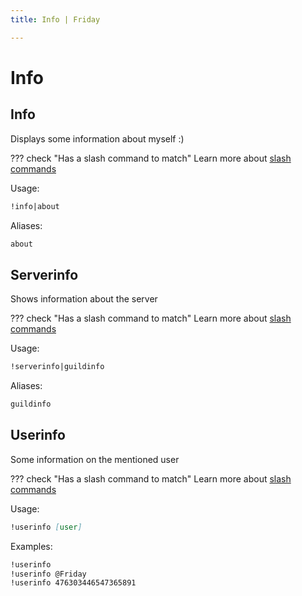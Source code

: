 ```yaml
---
title: Info | Friday

---
```

# Info



## Info

Displays some information about myself :)

??? check "Has a slash command to match"
	Learn more about [slash commands](/#slash-commands)

Usage:

```md
!info|about 
```

Aliases:

```md
about
```

## Serverinfo

Shows information about the server

??? check "Has a slash command to match"
	Learn more about [slash commands](/#slash-commands)

Usage:

```md
!serverinfo|guildinfo 
```

Aliases:

```md
guildinfo
```

## Userinfo

Some information on the mentioned user

??? check "Has a slash command to match"
	Learn more about [slash commands](/#slash-commands)

Usage:

```md
!userinfo [user]
```

Examples:

```md
!userinfo
!userinfo @Friday
!userinfo 476303446547365891
```
